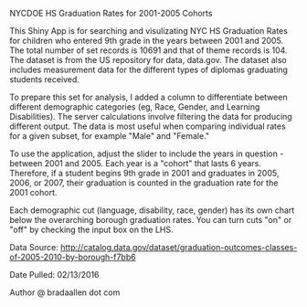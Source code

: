 NYCDOE HS Graduation Rates for 2001-2005 Cohorts

This Shiny App is for searching and visulizating NYC HS Graduation Rates for children who entered 9th grade in the years between 2001 and 2005. The total number of set records is 10691 and that of theme records is 104. The dataset is from the US repository for data, data.gov. The dataset also includes measurement data for the different types of diplomas graduating students received.

To prepare this set for analysis, I added a column to differentiate between different demographic categories (eg, Race, Gender, and Learning Disabilities). The server calculations involve filtering the data for producing different output. The data is most useful when comparing individual rates for a given subset, for example "Male" and "Female."

To use the application, adjust the slider to include the years in question - between 2001 and 2005. Each year is a "cohort" that lasts 6 years. Therefore, if a student begins 9th grade in 2001 and graduates in 2005, 2006, or 2007, their graduation is counted in the graduation rate for the 2001 cohort. 

Each demographic cut (language, disability, race, gender) has its own chart below the overarching borough graduation rates. You can turn cuts "on" or "off" by checking the input box on the LHS.

Data Source: http://catalog.data.gov/dataset/graduation-outcomes-classes-of-2005-2010-by-borough-f7bb6

Date Pulled: 02/13/2016

Author @ bradaallen dot com

